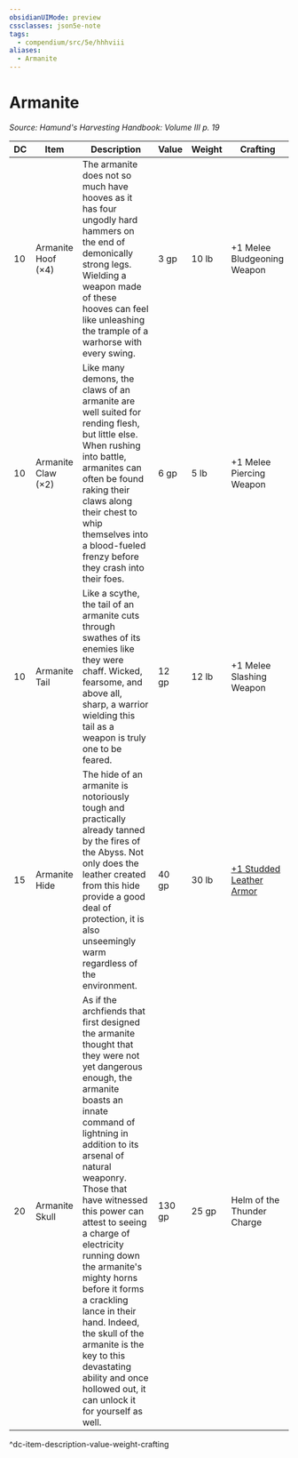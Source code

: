 ```yaml
---
obsidianUIMode: preview
cssclasses: json5e-note
tags:
  - compendium/src/5e/hhhviii
aliases:
  - Armanite
---
```

# Armanite
*Source: Hamund's Harvesting Handbook: Volume III p. 19* 

| DC | Item | Description | Value | Weight | Crafting |
|----|------|-------------|-------|--------|----------|
| 10 | Armanite Hoof (×4) | The armanite does not so much have hooves as it has four ungodly hard hammers on the end of demonically strong legs. Wielding a weapon made of these hooves can feel like unleashing the trample of a warhorse with every swing. | 3 gp | 10 lb | +1 Melee Bludgeoning Weapon |
| 10 | Armanite Claw (×2) | Like many demons, the claws of an armanite are well suited for rending flesh, but little else. When rushing into battle, armanites can often be found raking their claws along their chest to whip themselves into a blood-fueled frenzy before they crash into their foes. | 6 gp | 5 lb | +1 Melee Piercing Weapon |
| 10 | Armanite Tail | Like a scythe, the tail of an armanite cuts through swathes of its enemies like they were chaff. Wicked, fearsome, and above all, sharp, a warrior wielding this tail as a weapon is truly one to be feared. | 12 gp | 12 lb | +1 Melee Slashing Weapon |
| 15 | Armanite Hide | The hide of an armanite is notoriously tough and practically already tanned by the fires of the Abyss. Not only does the leather created from this hide provide a good deal of protection, it is also unseemingly warm regardless of the environment. | 40 gp | 30 lb | [+1 Studded Leather Armor](compendium/items/1-armor.md) |
| 20 | Armanite Skull | As if the archfiends that first designed the armanite thought that they were not yet dangerous enough, the armanite boasts an innate command of lightning in addition to its arsenal of natural weaponry. Those that have witnessed this power can attest to seeing a charge of electricity running down the armanite's mighty horns before it forms a crackling lance in their hand. Indeed, the skull of the armanite is the key to this devastating ability and once hollowed out, it can unlock it for yourself as well. | 130 gp | 25 gp | Helm of the Thunder Charge |
^dc-item-description-value-weight-crafting
